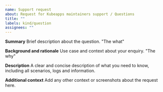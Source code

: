 ```yaml
---
name: Support request
about: Request for Kubeapps maintainers support / Questions
title: ""
labels: kind/question
assignees: ""
---
```


**Summary**
Brief description about the question. "The what"

**Background and rationale**
Use case and context about your enquiry. "The why"

**Description**
A clear and concise description of what you need to know, including all scenarios, logs and information.

**Additional context**
Add any other context or screenshots about the request here.
